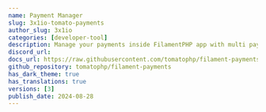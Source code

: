 ```yaml
---
name: Payment Manager
slug: 3x1io-tomato-payments
author_slug: 3x1io
categories: [developer-tool]
description: Manage your payments inside FilamentPHP app with multi payment gateway integration
discord_url: 
docs_url: https://raw.githubusercontent.com/tomatophp/filament-payments/master/README.md
github_repository: tomatophp/filament-payments
has_dark_theme: true
has_translations: true
versions: [3]
publish_date: 2024-08-28
---
```

